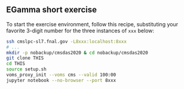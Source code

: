 EGamma short exercise
---------------------
To start the exercise environment, follow this recipe, substituting your favorite 3-digit number
for the three instances of `xxx` below:
```bash
ssh cmslpc-sl7.fnal.gov -L8xxx:localhost:8xxx
# ...
mkdir -p nobackup/cmsdas2020 & cd nobackup/cmsdas2020
git clone THIS
cd THIS
source setup.sh
voms_proxy_init --voms cms --valid 100:00
jupyter notebook --no-browser --port 8xxx
```
